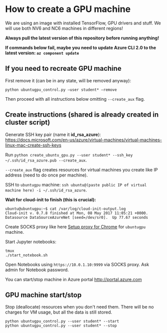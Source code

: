 # How to create a GPU machine

We are using an image with installed TensorFlow, GPU drivers and stuff.
We will use both NV6 and NC6 machines in different regions!

**Always pull the latest version of this repository before running anything!**

**If commands below fail, maybe you need to update Azure CLI 2.0 to the latest version: `az component update`**


## If you need to recreate GPU machine

First remove it (can be in any state, will be removed anyway):
```
python ubuntugpu_control.py —user student* —remove
```

Then proceed with all instructions below omitting `--create_aux` flag.

## Create instructions (shared is already created in cluster script)

Generate SSH key pair (name it **id_rsa_azure**):
https://docs.microsoft.com/en-us/azure/virtual-machines/virtual-machines-linux-mac-create-ssh-keys

Run `python create_ubuntu_gpu.py --user student* --ssh_key ~/.ssh/id_rsa_azure.pub --create_aux`.

`--create_aux` flag creates resources for virtual machines you create like IP address (need to do once per machine).

SSH to `ubuntugpu` machine:
`ssh ubuntu@(paste public IP of virtual machine here) -i ~/.ssh/id_rsa_azure`.

**Wait for cloud-init to finish (this is crucial):**
```
ubuntu@ubuntugpu:~$ cat /var/log/cloud-init-output.log
Cloud-init v. 0.7.8 finished at Mon, 08 May 2017 11:05:21 +0000. Datasource DataSourceAzureNet [seed=/dev/sr0].  Up 77.67 seconds
```

Create SOCKS proxy like here [Setup proxy for Chrome](SETUP_PROXY.md) for `ubuntugpu` machine.

Start Jupyter notebooks:
```
tmux
./start_notebook.sh
```

Open Notebooks using `https://10.0.1.10:9999` via SOCKS proxy.
Ask admin for Notebook password.

You can start/stop machine in Azure portal http://portal.azure.com

## GPU machine start/stop

Stop (deallocate) resources when you don't need them.
There will be no charges for VM usage, but all the data is still stored.

```
python ubuntugpu_control.py --user student* --start
python ubuntugpu_control.py --user student* --stop
```